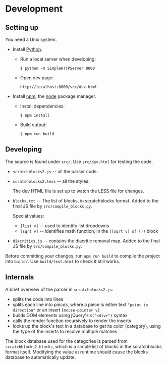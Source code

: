 # Development

## Setting up

You need a Unix system.

* Install [Python](http://python.org/).

  * Run a local server when developing:

        $ python -m SimpleHTTPServer 8000

  * Open dev page:

        http://localhost:8000/src/dev.html



* Install [npm](http://npmjs.org/), the [node](http://nodejs.org) package
  manager.

  * Install dependencies:

        $ npm install

  * Build output:

        $ npm run build


## Developing

The source is found under `src/`. Use `src/dev.html` for testing the code.

* `scratchblocks2.js` -- all the parser code.

* `scratchblocks2.less` -- all the styles.

    The dev HTML file is set up to watch the LESS file for changes.

* `blocks.txt` -- The list of blocks, in scratchblocks format. Added to the final JS file by `src/compile_blocks.py`.

    Special values:

    * `[list v]` -- used to identify list dropdowns
    * `[sqrt v]` -- identifies math function, in the `([sqrt v] of ())` block

* `diacritics.js` -- contains the diacritic removal map. Added to the final JS file by `src/compile_blocks.py`.

Before committing your changes, run `npm run build` to compile the project into `build/`. Use `build/test.html` to check it still works.


## Internals

A brief overview of the parser in `scratchblocks2.js`:

* splits the code into lines
* splits each line into *pieces*, where a piece is either text `"point in
  direction"` or an insert `[mouse-pointer v]`
* builds DOM elements using jQuery's `$("<div>")` syntax
* calls the render function recursively to render the inserts
* looks up the block's text in a database to get its color (category), using the
  type of the inserts to resolve multiple matches

The block database used for the categories is parsed from
`scratchblocks2.blocks`, which is a simple list of blocks in the scratchblocks
format itself. Modifying the value at runtime should cause the blocks database
to automatically update.

